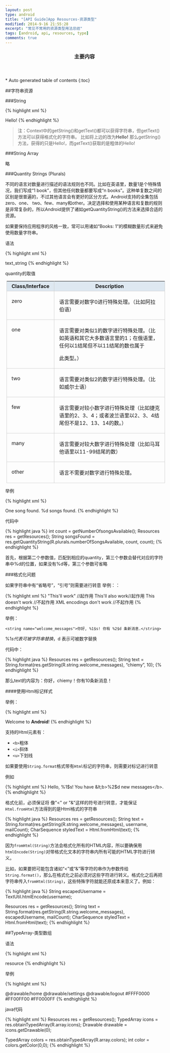 ```yaml
---
layout: post
type: android
title: "[API Guide]App Resources-资源类型"
modified: 2014-9-16 21:55:28
excerpt: "常见不常用的资源类型用法总结"
tags: [android, api, resources, type]
comments: true
---
```

<section id="table-of-contents" class="toc">
  <header>
    <h3>主要内容</h3>
  </header>
<div id="drawer" markdown="1">
*  Auto generated table of contents
{:toc}
</div>
</section><!-- /#table-of-contents -->

##字符串资源

###String

{% highlight xml %}
<?xml version="1.0" encoding="utf-8"?>
<resources>
 	<string name="hello">Hello!</string>
</resources>
{% endhighlight %}

>注：Context中的getString()和getText()都可以获得字符串，但getText()方法可以获得格式化的字符串。
比如将上边的改为<string name="hello"><b>Hello!</b></string>
那么getString()方法，获得的只是Hello!，而getText()获取的是粗体的Hello!

###String Array

略

###Quantity Strings (Plurals)

不同的语言对数量进行描述的语法规则也不同。比如在英语里，数量1是个特殊情况，我们写成“1 book”，但其他任何数量都要写成“n books”。这种单复数之间的区别是很普遍的，不过其他语言会有更好的区分方式。Android支持的全集包括zero、one、 two、few、many和other。决定选择和使用某种语言和复数的规则是非常复杂的，所以Android提供了诸如getQuantityString()的方法来选择合适的资源。

如果要保持应用程序的风格一致，常可以用诸如“Books: 1”的模糊数量形式来避免使用数量字符串。

语法

{% highlight xml %}
<?xml version="1.0" encoding="utf-8"?>
<resources>
 	<plurals
 		name="plural_name">
 		<item
 		quantity=["zero" | "one" | "two" | "few" | "many" | "other"]
 			>text_string</item>
 	</plurals>
</resources>
{% endhighlight %}
 
quantity的取值

 <table style="border-spacing: 0px;margin: 4px 4px; width: 100%; border-left:1px solid #ccc;border-top:1px solid #ccc;"> 
    <tr style="background:#DEE8F1;"> 
     <th style="border-right:1px solid #ccc;border-bottom:1px solid #ccc; padding:5px 15px"> Class/Interface </th> 
     <th style="border-right:1px solid #ccc;border-bottom:1px solid #ccc; padding:5px 15px"> Description </th>
    </tr> 
    <tr style="vertical-align:top;"> 
     <td style="border-right:1px solid #ccc;border-bottom:1px solid #ccc; padding:5px 15px;"> <p>zero </p> </td> 
     <td style="border-right:1px solid #ccc;border-bottom:1px solid #ccc; padding:5px 15px;"> <p>语言需要对数字0进行特殊处理。（比如阿拉伯语） </p> </td>
    </tr> 
    <tr style="vertical-align:top;"> 
     <td style="border-right:1px solid #ccc;border-bottom:1px solid #ccc; padding:5px 15px;"> <p>one </p> </td> 
     <td style="border-right:1px solid #ccc;border-bottom:1px solid #ccc; padding:5px 15px;"> <p>语言需要对类似1的数字进行特殊处理。（比如英语和其它大多数语言里的1；在俄语里，任何以1结尾但不以11结尾的数也属于 </p><p>此类型。） </p> </td>
    </tr> 
    <tr style="vertical-align:top;"> 
     <td style="border-right:1px solid #ccc;border-bottom:1px solid #ccc; padding:5px 15px;"> <p>two </p> </td> 
     <td style="border-right:1px solid #ccc;border-bottom:1px solid #ccc; padding:5px 15px;"> <p>语言需要对类似2的数字进行特殊处理。（比如威尔士语） </p> </td>
    </tr> 
    <tr style="vertical-align:top;"> 
     <td style="border-right:1px solid #ccc;border-bottom:1px solid #ccc; padding:5px 15px;"> <p>few </p> </td> 
     <td style="border-right:1px solid #ccc;border-bottom:1px solid #ccc; padding:5px 15px;"> <p>语言需要对较小数字进行特殊处理（比如捷克语里的2、3、4；或者波兰语里以2、3、4结尾但不是12、13、14的数。） </p> </td>
    </tr> 
    <tr style="vertical-align:top;"> 
     <td style="border-right:1px solid #ccc;border-bottom:1px solid #ccc; padding:5px 15px;"> <p>many </p> </td> 
     <td style="border-right:1px solid #ccc;border-bottom:1px solid #ccc; padding:5px 15px;"> <p>语言需要对较大数字进行特殊处理（比如马耳他语里以11-99结尾的数） </p> </td>
    </tr> 
    <tr style="vertical-align:top;"> 
     <td style="border-right:1px solid #ccc;border-bottom:1px solid #ccc; padding:5px 15px;"> <p>other </p> </td> 
     <td style="border-right:1px solid #ccc;border-bottom:1px solid #ccc; padding:5px 15px;"> <p>语言不需要对数字进行特殊处理。 </p> </td>
    </tr>
  </table>

举例

{% highlight xml %}
<?xml version="1.0" encoding="utf-8"?>
<resources>
 	<plurals name="numberOfSongsAvailable">
 		<item quantity="one">One song found.</item>
 		<item quantity="other">%d songs found.</item>
 	</plurals>
</resources>
{% endhighlight %}

代码中

{% highlight java %}
int count = getNumberOfsongsAvailable();
Resources res = getResources();
String songsFound = res.getQuantityString(R.plurals.numberOfSongsAvailable, count, count);
{% endhighlight %}

首先，根据第二个参数值，匹配到相应的quantity，第三个参数会替代对应的字符串中%d的位置，如果没有%d等，第三个参数可省略

###格式化问题

如果字符串中有“省略号”，“引号”则需要进行转意
举例：：

{% highlight xml %}
<string name="good_example">"This'll work"</string> //起作用
<string name="good_example_2">This\'ll also work</string>//起作用
<string name="bad_example">This doesn't work</string> //不起作用
<string name="bad_example_2">XML encodings don&apos;t work</string> //不起作用
{% endhighlight %}

举例：

`<string name="welcome_messages">你好, %1$s! 你有 %2$d 条新消息.</string>`

 %1$s 代表可被字符串替换，%2$d 表示可被数字替换

代码中：

{% highlight java %}
Resources res = getResources();
String text = String.format(res.getString(R.string.welcome_messages), “chiemy”, 10);
{% endhighlight %}

那么text的内容为：你好，chiemy！你有10条新消息！

####使用Html标记样式

举例：

{% highlight xml %}
<?xml version="1.0" encoding="utf-8"?>
<resources>
 	<string name="welcome">Welcome to <b>Android</b>!</string>
</resources>
{% endhighlight %}

支持的Html元素有：

- `<b>`粗体
- `<i>`斜体
- `<u>`下划线

如果要使用`String.format`格式带有`Html`标记的字符串，则需要对标记进行转意

例如

{% highlight xml %}
<resources>
  <string name="welcome_messages">Hello, %1$s! You have &lt;b>%2$d new messages&lt;/b>.</string>
</resources>
{% endhighlight %}

格式化前，必须保证将 像"<" or "&"这样的符号进行转意，才能保证`Html.fromHtml`方法得到的是Html格式的字符串

{% highlight java %}
Resources res = getResources();
String text = String.format(res.getString(R.string.welcome_messages), username, mailCount);
CharSequence styledText = Html.fromHtml(text);
{% endhighlight %}

因为`fromHtml(String)`方法会格式化所有的HTML内容，所以要确保用`htmlEncode(String)`对带格式化文本的字符串内所有可能的HTML字符进行转义。

比如，如果要把可能包含诸如“<”或“&”等字符的串作为参数传给`String.format()`，那么在格式化之前必须对这些字符进行转义。格式化之后再把字符串传入`fromHtml(String)`，这些特殊字符就能还原成本来意义了。例如：

{% highlight java %}
String escapedUsername = TextUtil.htmlEncode(username);

Resources res = getResources();
String text = String.format(res.getString(R.string.welcome_messages), escapedUsername, mailCount);
CharSequence styledText = Html.fromHtml(text);
{% endhighlight %}

##TypeArray-类型数组

语法

{% highlight xml %}
<?xml version="1.0" encoding="utf-8"?>
<resources>
 	<array
 	name="integer_array_name">
 		<item>resource</item>
 	</array>
</resources>
{% endhighlight %}

举例

{% highlight xml %}
<?xml version="1.0" encoding="utf-8"?>
<resources>
 	<array name="icons">
 		<item>@drawable/home</item>
 		<item>@drawable/settings</item>
 		<item>@drawable/logout</item>
 	</array>
 	<array name="colors">
 		<item>#FFFF0000</item>
 		<item>#FF00FF00</item>
 		<item>#FF0000FF</item>
 	</array>
</resources>
{% endhighlight %}

java代码

{% highlight xml %}
Resources res = getResources();
TypedArray icons = res.obtainTypedArray(R.array.icons);
Drawable drawable = icons.getDrawable(0);

TypedArray colors = res.obtainTypedArray(R.array.colors);
int color = colors.getColor(0,0);
{% endhighlight %}